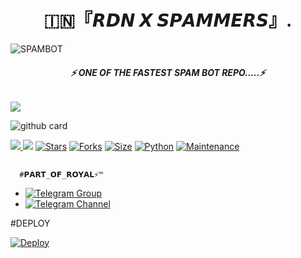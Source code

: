 <h1 align="center">
<b> 🇮🇳『𝙍𝘿𝙉 𝙓 𝙎𝙋𝘼𝙈𝙈𝙀𝙍𝙎』.    </b>
</h1>

![SPAMBOT](https://te.legra.ph/file/81c502daf64192d9d54eb.jpg)
<h6 align="center">
  <b>⚡ ONE OF THE FASTEST SPAM BOT REPO.....⚡</b>
</h6>
<a href="https://github.com/legendxdxx/rdnspambot/graphs/contributors" alt="GitHub contributors"> <img src="https://img.shields.io/github/contributors/legendxdxx/rdnspambot?style=flat&logo=github" /> </a>

![github card](https://github-readme-stats.vercel.app/api/pin/?username=legendxdxx&repo=Rdnspambot&theme=dark)

<a href="https://github.com/legendxdxx/rdnspambot/network/members" alt="GitHub forks"> <img src="https://img.shields.io/github/forks/ROYALBOY871/Userbot?label=Forks&logo=github" /> </a>
[![](https://img.shields.io/badge/ROYAL-v2.0-red)](#)
[![Stars](https://img.shields.io/github/stars/ROYALBOY871/Userbot?style=flat-square&color=green)](https://github.com/TeamUltroid/Ultroid/stargazers)
[![Forks](https://img.shields.io/github/forks/ROYALBOY871/Userbot?style=flat-square&color=orange)](https://github.com/ROYALBOY871/Userbot/fork)
[![Size](https://img.shields.io/github/repo-size/ROYALBOY871/Userbot?style=flat-square&color=green)](https://github.com/ROYALBOY871/Userbot/)
[![Python](https://img.shields.io/badge/Python-v3.10.2-blue)](https://www.python.org/)
[![Maintenance](https://img.shields.io/badge/Maintained%3F-yes-green.svg)](https://github.com/ROYALBOY871/Userbot/graphs/commit-activity)

## 
      #𝗣𝗔𝗥𝗧_𝗢𝗙_𝗥𝗢𝗬𝗔𝗟⚡™
- [![Telegram Group](https://img.shields.io/badge/Telegram-Group-brightgreen)](https://t.me/ROYALUBOT_SUPPORT)
- [![Telegram Channel](https://img.shields.io/badge/Telegram-Channel-brightgreen)](https://t.me/ROYALYSERBOT)


#DEPLOY

[![Deploy](https://www.herokucdn.com/deploy/button.svg)](https://heroku.com/deploy?template=https://github.com/legendxdxx/rdnspambot)
